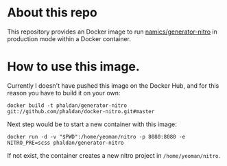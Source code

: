 # About this repo

This repository provides an Docker image to run [namics/generator-nitro](https://github.com/namics/generator-nitro) in production mode within a Docker container.

# How to use this image.

Currently I doesn't have pushed this image on the Docker Hub, and for this reason you have to build it on your own:
```
docker build -t phaldan/generator-nitro git://github.com/phaldan/docker-nitro.git#master
```

Next step would be to start a new container with this image:
```
docker run -d -v "$PWD":/home/yeoman/nitro -p 8080:8080 -e NITRO_PRE=scss phaldan/generator-nitro
```

If not exist, the container creates a new nitro project in `/home/yeoman/nitro`.
